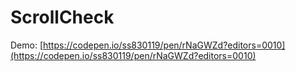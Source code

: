 # ScrollCheck
Demo: [https://codepen.io/ss830119/pen/rNaGWZd?editors=0010](https://codepen.io/ss830119/pen/rNaGWZd?editors=0010)


